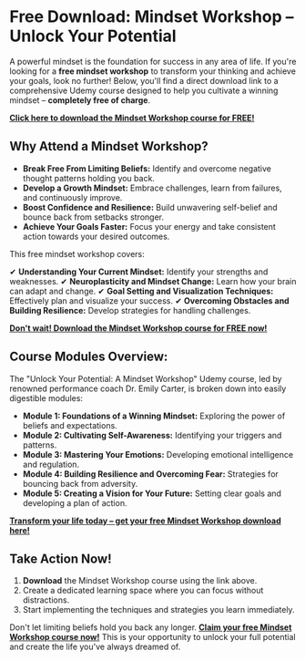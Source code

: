 # Free Download: Mindset Workshop – Unlock Your Potential

A powerful mindset is the foundation for success in any area of life. If you're looking for a **free mindset workshop** to transform your thinking and achieve your goals, look no further! Below, you'll find a direct download link to a comprehensive Udemy course designed to help you cultivate a winning mindset – **completely free of charge**.

[**Click here to download the Mindset Workshop course for FREE!**](https://udemywork.com/mindset-workshop)

## Why Attend a Mindset Workshop?

*   **Break Free From Limiting Beliefs:** Identify and overcome negative thought patterns holding you back.
*   **Develop a Growth Mindset:** Embrace challenges, learn from failures, and continuously improve.
*   **Boost Confidence and Resilience:** Build unwavering self-belief and bounce back from setbacks stronger.
*   **Achieve Your Goals Faster:** Focus your energy and take consistent action towards your desired outcomes.

This free mindset workshop covers:

✔ **Understanding Your Current Mindset:** Identify your strengths and weaknesses.
✔ **Neuroplasticity and Mindset Change:** Learn how your brain can adapt and change.
✔ **Goal Setting and Visualization Techniques:** Effectively plan and visualize your success.
✔ **Overcoming Obstacles and Building Resilience:** Develop strategies for handling challenges.

[**Don't wait! Download the Mindset Workshop course for FREE now!**](https://udemywork.com/mindset-workshop)

## Course Modules Overview:

The "Unlock Your Potential: A Mindset Workshop" Udemy course, led by renowned performance coach Dr. Emily Carter, is broken down into easily digestible modules:

*   **Module 1: Foundations of a Winning Mindset:** Exploring the power of beliefs and expectations.
*   **Module 2: Cultivating Self-Awareness:** Identifying your triggers and patterns.
*   **Module 3: Mastering Your Emotions:** Developing emotional intelligence and regulation.
*   **Module 4: Building Resilience and Overcoming Fear:** Strategies for bouncing back from adversity.
*   **Module 5: Creating a Vision for Your Future:** Setting clear goals and developing a plan of action.

[**Transform your life today – get your free Mindset Workshop download here!**](https://udemywork.com/mindset-workshop)

## Take Action Now!

1.  **Download** the Mindset Workshop course using the link above.
2.  Create a dedicated learning space where you can focus without distractions.
3.  Start implementing the techniques and strategies you learn immediately.

Don't let limiting beliefs hold you back any longer. **[Claim your free Mindset Workshop course now!](https://udemywork.com/mindset-workshop)** This is your opportunity to unlock your full potential and create the life you've always dreamed of.
